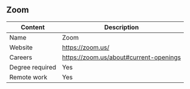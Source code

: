 ## Zoom

Content|Description
-|-
Name|Zoom
Website|https://zoom.us/
Careers|https://zoom.us/about#current-openings
Degree required|Yes
Remote work|Yes
